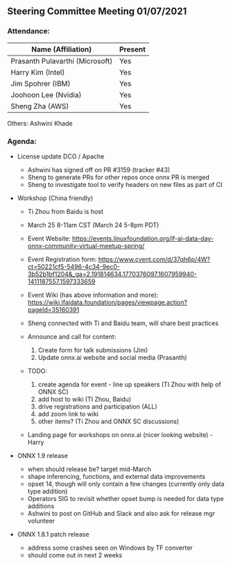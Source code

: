 ## Steering Committee Meeting 01/07/2021

### Attendance:

| Name (Affiliation)              | Present  |
| ------------------------------- | -------- |
| Prasanth Pulavarthi (Microsoft) | Yes       |
| Harry Kim (Intel)               | Yes       |
| Jim Spohrer (IBM)               | Yes       |
| Joohoon Lee (Nvidia)            | Yes       |
| Sheng Zha (AWS)                 | Yes       |

Others: Ashwini Khade

### Agenda:

* License update DCO / Apache
    * Ashwini has signed off on PR #3159 (tracker #43)
    * Sheng to generate PRs for other repos once onnx PR is merged
    * Sheng to investigate tool to verify headers on new files as part of CI

* Workshop (China friendly)
    * Ti Zhou from Baidu is host
    * March 25 8-11am CST (March 24 5-8pm PDT)
    * Event Website: https://events.linuxfoundation.org/lf-ai-data-day-onnx-community-virtual-meetup-spring/
    * Event Registration form: https://www.cvent.com/d/37qh6p/4W?ct=50221cf5-5496-4c34-9ec0-3b52b1bf1204&_ga=2.191814634.1770376097.1607959940-1411187557.1597333659
    * Event Wiki (has above information and more): https://wiki.lfaidata.foundation/pages/viewpage.action?pageId=35160391
    * Sheng connected with Ti and Baidu team, will share best practices
     
    * Announce and call for content:
        1. Create form for talk submissions (Jim)
        2. Update onnx.ai website and social media (Prasanth)
     
    * TODO:
        1. create agenda for event - line up speakers (TI Zhou with help of ONNX SC)
        2. add host to wiki (TI Zhou, Baidu)
        3. drive registrations and participation (ALL)
        4. add zoom link to wiki
        5. other items? (Ti Zhou and ONNX SC discussions)

     * Landing page for workshops on onnx.ai (nicer looking website) - Harry

* ONNX 1.9 release
     * when should release be? target mid-March
     * shape inferencing, functions, and external data improvements
     * opset 14, though will only contain a few changes (currently only data type addition)
     * Operators SIG to revisit whether opset bump is needed for data type additions
     * Ashwini to post on GitHub and Slack and also ask for release mgr volunteer
     
* ONNX 1.8.1 patch release
     * address some crashes seen on Windows by TF converter
     * should come out in next 2 weeks
